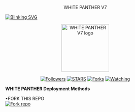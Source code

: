 <p align="center">
WHITE PANTHER V7
</p>

<a href="https://git.io/typing-svg"><img src="https://readme-typing-svg.demolab.com?font=Black+Ops+One&size=50&pause=1000&color=DAA520&center=true&width=910&height=100&lines=THANKS FOR CHOOSING +WHITE PANTHER V7;MULTI+DEVICE+WHATSAPP+BOT" alt="Blinking SVG" /></a>
  </p>

<p align="center">
  <a href="WHITE-PANTHER-v7">
    <img alt="WHITE PANTHER V7 logo" height="150" src="https://telegra.ph/file/00babef1e76a41f953d44.jpg">
  </a>
</p>

<p align="center">
  <a href="https://github.com/GURUMD-TECH/WHITE-PANTHER-v7"><img title="Followers" src="https://img.shields.io/github/followers/Cod3Uchiha?label=Followers&style=social"></a>
  <a href="https://github.com/GURUMD-TECH/WHITE-PANTHER-v7/stargazers/"><img title="STARS" src="https://github.com/GURUMD-TECH/WHITE-PANTHER-v7?&style=social"></a>
  <a href="https://github.com/GURUMD-TECH/WHITE-PANTHER-v7/network/members"><img title="Forks" src="https://github.com/GURUMD-TECH/WHITE-PANTHER-v7?style=social"></a>
  <a href="https://github.com/GURUMD-TECH/WHITE-PANTHER-v7/watchers"><img title="Watching" src="https://github.com/GURUMD-TECH/WHITE-PANTHER-v7t?label=Watching&style=social"></a>
</p>

 **WHITE PANTHER Deployment Methods**

•FORK THIS REPO
 <br>
 <a href='https://github.com/GURUMD-TECH/WHITE-PANTHER-v7/fork' target="_blank"><img alt='Fork repo' src='https://img.shields.io/badge/Fork-black?style=for-the-badge&logo=git&logoColor=white'/></a>
 
